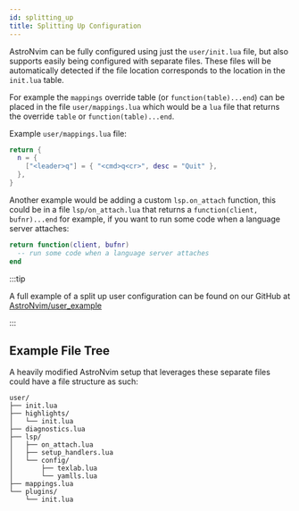 ```yaml
---
id: splitting_up
title: Splitting Up Configuration
---
```


AstroNvim can be fully configured using just the `user/init.lua` file, but also
supports easily being configured with separate files. These files will be
automatically detected if the file location corresponds to the location in the
`init.lua` table.

For example the `mappings` override table (or
`function(table)...end`) can be placed in the file `user/mappings.lua`
which would be a `lua` file that returns the override `table` or
`function(table)...end`.

Example `user/mappings.lua` file:

```lua
return {
  n = {
    ["<leader>q"] = { "<cmd>q<cr>", desc = "Quit" },
  },
}
```

Another example would be adding a custom `lsp.on_attach` function, this could
be in a file `lsp/on_attach.lua` that returns a `function(client, bufnr)...end`
for example, if you want to run some code when a language server attaches:

```lua
return function(client, bufnr)
  -- run some code when a language server attaches
end
```

:::tip

A full example of a split up user configuration can be found on our GitHub at [AstroNvim/user_example](https://github.com/AstroNvim/user_example)

:::

## Example File Tree

A heavily modified AstroNvim setup that leverages these separate files could have a file structure as such:

```
user/
├── init.lua
├── highlights/
│   └── init.lua
├── diagnostics.lua
├── lsp/
│   ├── on_attach.lua
│   ├── setup_handlers.lua
│   └── config/
│       ├── texlab.lua
│       └── yamlls.lua
├── mappings.lua
└── plugins/
    └── init.lua
```
